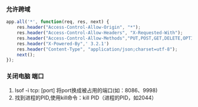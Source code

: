 ### 允许跨域
```javascript
app.all('*', function(req, res, next) {
    res.header("Access-Control-Allow-Origin", "*");
    res.header("Access-Control-Allow-Headers", "X-Requested-With");
    res.header("Access-Control-Allow-Methods","PUT,POST,GET,DELETE,OPTIONS");
    res.header("X-Powered-By",' 3.2.1')
    res.header("Content-Type", "application/json;charset=utf-8");
    next();
});
```


### 关闭电脑 端口
1. lsof -i tcp: [port] 
 将port换成被占用的端口(如：8086、9998)
2. 找到进程的PID,使用kill命令：kill PID（进程的PID，如2044）